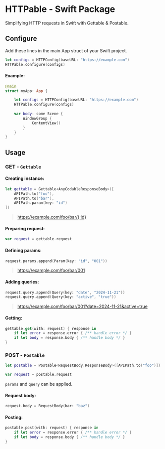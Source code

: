 
# HTTPable - Swift Package

Simplifying HTTP requests in Swift with Gettable & Postable.

## Configure

Add these lines in the main App struct of your Swift project.

```swift
let configs = HTTPConfig(baseURL: "https://example.com")
HTTPable.configure(configs)
```
#### Example:
```swift
@main
struct myApp: App {

    let configs = HTTPConfig(baseURL: "https://example.com")
    HTTPable.configure(configs)
    
    var body: some Scene {
        WindowGroup {
            ContentView()
        }
    }
}
```
## Usage
### GET - `Gettable`

#### Creating instance:
```swift
let gettable = Gettable<AnyCodableResponseBody>([
    APIPath.to("foo"),
    APIPath.to("bar"),
    APIPath.param(key: "id")
])
```
> https://example.com/foo/bar/{:id}


#### Preparing request:
```swift
var request = gettable.request
```
#### Defining params:
```swift
request.params.append(Param(key: "id", "001"))
```
> https://example.com/foo/bar/001

#### Adding queries:
```swift
request.query.append(Query(key: "date", "2024-11-21"))
request.query.append(Query(key: "active", "true"))
```
> https://example.com/foo/bar/001?date=2024-11-21&active=true

#### Getting:
```swift
gettable.get(with: request) { response in 
    if let error = response.error { /** handle error */ }
    if let body = response.body { /** handle body */ }
}
```

### POST - `Postable`
```swift
let postable = Postable<RequestBody,ResponseBody>([APIPath.to("foo")])

var request = postable.request
```
`params` and `query` can be applied.
#### Request body:
```swift
request.body = RequestBody(bar: "baz")
```
#### Posting:
```swift
postable.post(with: request) { response in
    if let error = response.error { /** handle error */ }
    if let body = response.body { /** handle body */ }
}
```
